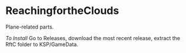 ReachingfortheClouds
====================

Plane-related parts.

*To Install*
Go to Releases, download the most recent release, extract the RftC folder to KSP/GameData.
